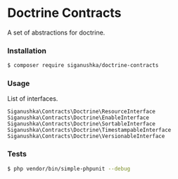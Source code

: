 # Doctrine Contracts

A set of abstractions for doctrine.

### Installation

```bash
$ composer require siganushka/doctrine-contracts
```

### Usage

List of interfaces.

```
Siganushka\Contracts\Doctrine\ResourceInterface
Siganushka\Contracts\Doctrine\EnableInterface
Siganushka\Contracts\Doctrine\SortableInterface
Siganushka\Contracts\Doctrine\TimestampableInterface
Siganushka\Contracts\Doctrine\VersionableInterface
```

### Tests

```bash
$ php vendor/bin/simple-phpunit --debug 
```
